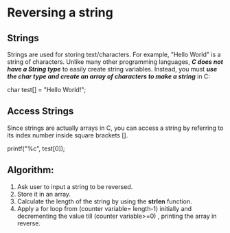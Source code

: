 # Reversing a string

## Strings
Strings are used for storing text/characters.
For example, "Hello World" is a string of characters.
Unlike many other programming languages, **_C does not have a String type_** to easily create string variables. Instead, you must **_use the char type and create an array of characters to make a string_** in C:</br>

char test[] = "Hello World!";</br>

## Access Strings
Since strings are actually arrays in C, you can access a string by referring to its index number inside square brackets [].</br>

printf("%c", test[0]);
## Algorithm:
1. Ask user to input a string to be reversed.
2. Store it in an array.
3. Calculate the length of the string by using the **strlen** function.
4. Apply a for loop from (counter variable= length-1) initially and decrementing the value till  (counter variable>=0) , printing the array in reverse.
